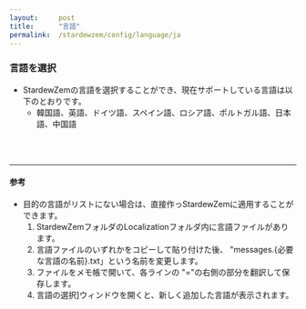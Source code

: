 ```yaml
---
layout:     post
title:      "言語"
permalink:  /stardewzem/config/language/ja
---
```


### **言語を選択**

* StardewZemの言語を選択することができ、現在サポートしている言語は以下のとおりです。
  * 韓国語、英語、ドイツ語、スペイン語、ロシア語、ポルトガル語、日本語、中国語

<br/>
<br/>

---
#### **参考**
  
* 目的の言語がリストにない場合は、直接作っStardewZemに適用することができます。
  1. StardewZemフォルダのLocalizationフォルダ内に言語ファイルがあります。
  2. 言語ファイルのいずれかをコピーして貼り付けた後、 "messages.{必要な言語の名前}.txt」という名前を変更します。
  3. ファイルをメモ帳で開いて、各ラインの "="の右側の部分を翻訳して保存します。
  4. 言語の選択]ウィンドウを開くと、新しく追加した言語が表示されます。

<br/>
<br/>
